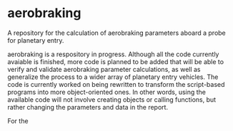 # aerobraking
A repository for the calculation of aerobraking parameters aboard a probe for planetary entry.

aerobraking is a respository in progress. Although all the code currently avaiable is finished, more code is planned to be added that will be able to verify and validate aerobraking parameter calculations, as well as generalize the process to a wider array of planetary entry vehicles. The code is currently worked on being rewritten to transform the script-based programs into more object-oriented ones. In other words, using the available code will not involve creating objects or calling functions, but rather changing the parameters and data in the report.

For the 
